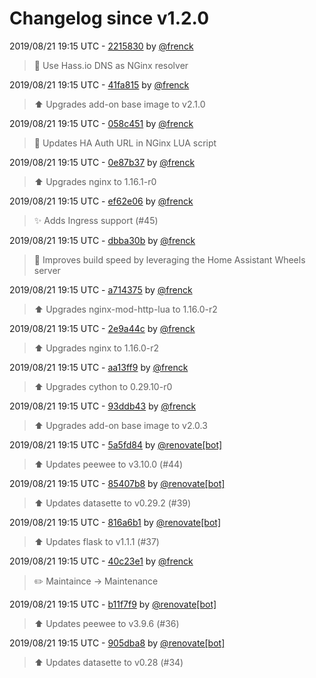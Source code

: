 # Changelog since v1.2.0

2019/08/21 19:15 UTC - [2215830](https://github.com/hassio-addons/addon-sqlite-web/commit/22158301a3b7d3c853187dedb25829b1fc254855) by [@frenck](https://github.com/frenck)
> :hammer: Use Hass.io DNS as NGinx resolver 

2019/08/21 19:15 UTC - [41fa815](https://github.com/hassio-addons/addon-sqlite-web/commit/41fa815cd9b5a55ff73be4ddead4497c48c476f7) by [@frenck](https://github.com/frenck)
> :arrow_up: Upgrades add-on base image to v2.1.0 

2019/08/21 19:15 UTC - [058c451](https://github.com/hassio-addons/addon-sqlite-web/commit/058c451d5f8925a31845a2be19c224b417d26ae7) by [@frenck](https://github.com/frenck)
> :hammer: Updates HA Auth URL in NGinx LUA script 

2019/08/21 19:15 UTC - [0e87b37](https://github.com/hassio-addons/addon-sqlite-web/commit/0e87b37642d80e1ae7f35f7248933bbf992d7e72) by [@frenck](https://github.com/frenck)
> :arrow_up: Upgrades nginx to 1.16.1-r0 

2019/08/21 19:15 UTC - [ef62e06](https://github.com/hassio-addons/addon-sqlite-web/commit/ef62e06cdea4a616a902dd4eedd94c8258b370e3) by [@frenck](https://github.com/frenck)
> :sparkles: Adds Ingress support (#45) 

2019/08/21 19:15 UTC - [dbba30b](https://github.com/hassio-addons/addon-sqlite-web/commit/dbba30beec0889c6f0d04ab83c24455ab7c079ef) by [@frenck](https://github.com/frenck)
> :racehorse: Improves build speed by leveraging the Home Assistant Wheels server 

2019/08/21 19:15 UTC - [a714375](https://github.com/hassio-addons/addon-sqlite-web/commit/a7143757ed0ff42ef87a5f5ccf1e4bf039da4be7) by [@frenck](https://github.com/frenck)
> :arrow_up: Upgrades nginx-mod-http-lua to 1.16.0-r2 

2019/08/21 19:15 UTC - [2e9a44c](https://github.com/hassio-addons/addon-sqlite-web/commit/2e9a44cde0e72aac35e4678284ab975b564e6044) by [@frenck](https://github.com/frenck)
> :arrow_up: Upgrades nginx to 1.16.0-r2 

2019/08/21 19:15 UTC - [aa13ff9](https://github.com/hassio-addons/addon-sqlite-web/commit/aa13ff92ed69a7dc9a68155f8fc0133659ae8c88) by [@frenck](https://github.com/frenck)
> :arrow_up: Upgrades cython to 0.29.10-r0 

2019/08/21 19:15 UTC - [93ddb43](https://github.com/hassio-addons/addon-sqlite-web/commit/93ddb435d2ba29d33e873d25dd606c185bd79da7) by [@frenck](https://github.com/frenck)
> :arrow_up: Upgrades add-on base image to v2.0.3 

2019/08/21 19:15 UTC - [5a5fd84](https://github.com/hassio-addons/addon-sqlite-web/commit/5a5fd8430056f44d77f7211e8c2accf059d3a7a7) by [@renovate[bot]](https://github.com/apps/renovate)
> :arrow_up: Updates peewee to v3.10.0 (#44) 

2019/08/21 19:15 UTC - [85407b8](https://github.com/hassio-addons/addon-sqlite-web/commit/85407b87373f82ae5afc6e9a15e7c56efb122353) by [@renovate[bot]](https://github.com/apps/renovate)
> :arrow_up: Updates datasette to v0.29.2 (#39) 

2019/08/21 19:15 UTC - [816a6b1](https://github.com/hassio-addons/addon-sqlite-web/commit/816a6b1f754f011d2f7abfec594ca13028ecd522) by [@renovate[bot]](https://github.com/apps/renovate)
> :arrow_up: Updates flask to v1.1.1 (#37) 

2019/08/21 19:15 UTC - [40c23e1](https://github.com/hassio-addons/addon-sqlite-web/commit/40c23e10f97044454e15b999a67b172ee26a3eae) by [@frenck](https://github.com/frenck)
> :pencil2: Maintaince -> Maintenance 

2019/08/21 19:15 UTC - [b11f7f9](https://github.com/hassio-addons/addon-sqlite-web/commit/b11f7f93e2b080047a44123fcbc82dda4115ca3a) by [@renovate[bot]](https://github.com/apps/renovate)
> :arrow_up: Updates peewee to v3.9.6 (#36) 

2019/08/21 19:15 UTC - [905dba8](https://github.com/hassio-addons/addon-sqlite-web/commit/905dba85014161e11f0819c95fa4a69c598bdc08) by [@renovate[bot]](https://github.com/apps/renovate)
> :arrow_up: Updates datasette to v0.28 (#34) 

